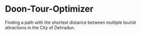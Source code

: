 # Doon-Tour-Optimizer
Finding a path with the shortest distance between multiple tourist attractions in the City of Dehradun.
